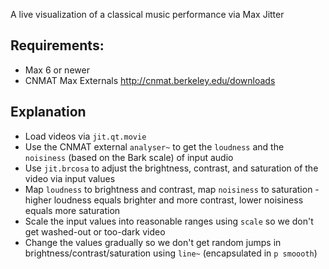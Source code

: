 A live visualization of a classical music performance via Max Jitter

## Requirements:
* Max 6 or newer
* CNMAT Max Externals http://cnmat.berkeley.edu/downloads

## Explanation
* Load videos via `jit.qt.movie`
* Use the CNMAT external `analyser~` to get the `loudness` and the `noisiness` (based on the Bark scale) of input audio
* Use `jit.brcosa` to adjust the brightness, contrast, and saturation of the video via input values
* Map `loudness` to brightness and contrast, map `noisiness` to saturation - higher loudness equals brighter and more contrast, lower noisiness equals more saturation
* Scale the input values into reasonable ranges using `scale` so we don't get washed-out or too-dark video
* Change the values gradually so we don't get random jumps in brightness/contrast/saturation using `line~` (encapsulated in `p smoooth`)
